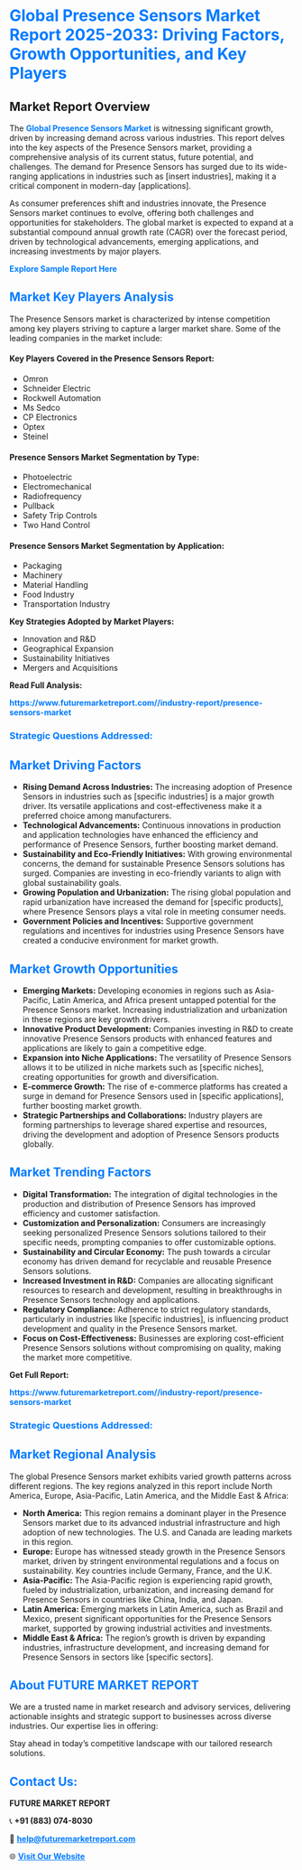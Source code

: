 <h1 style="color: #007BFF;">Global Presence Sensors Market Report 2025-2033: Driving Factors, Growth Opportunities, and Key Players</h1>

<section id="overview">
<h2>Market Report Overview</h2>
<p>The <a href="https://www.futuremarketreport.com//industry-report/presence-sensors-market" style="color: #007BFF; text-decoration: none;"><strong>Global Presence Sensors Market</strong></a> is witnessing significant growth, driven by increasing demand across various industries. This report delves into the key aspects of the Presence Sensors market, providing a comprehensive analysis of its current status, future potential, and challenges. The demand for Presence Sensors has surged due to its wide-ranging applications in industries such as [insert industries], making it a critical component in modern-day [applications].</p>
<p>As consumer preferences shift and industries innovate, the Presence Sensors market continues to evolve, offering both challenges and opportunities for stakeholders. The global market is expected to expand at a substantial compound annual growth rate (CAGR) over the forecast period, driven by technological advancements, emerging applications, and increasing investments by major players.</p>
</section>

<section id="overview">
<p><a href="https://www.futuremarketreport.com//request-sample/reportId=81757" style="color: #007BFF; text-decoration: none;"><strong>Explore Sample Report Here</strong></a></p>
</section>

<section id="key-players">
<h2 style="color: #007BFF;">Market Key Players Analysis</h2>
<p>The Presence Sensors market is characterized by intense competition among key players striving to capture a larger market share. Some of the leading companies in the market include:</p>
<h4>Key Players Covered in the Presence Sensors Report:</h4>
<ul><li>Omron</li><li>Schneider Electric</li><li>Rockwell Automation</li><li>Ms Sedco</li><li>CP Electronics</li><li>Optex</li><li>Steinel</li></ul>
<h4>Presence Sensors Market Segmentation by Type:</h4>
<ul><li>Photoelectric</li><li>Electromechanical</li><li>Radiofrequency</li><li>Pullback</li><li>Safety Trip Controls</li><li>Two Hand Control</li></ul>

<h4>Presence Sensors Market Segmentation by Application:</h4>
<ul><li>Packaging</li><li>Machinery</li><li>Material Handling</li><li>Food Industry</li><li>Transportation Industry</li></ul>
<p><strong>Key Strategies Adopted by Market Players:</strong></p>
<ul>
<li>Innovation and R&D</li>
<li>Geographical Expansion</li>
<li>Sustainability Initiatives</li>
<li>Mergers and Acquisitions</li>
</ul>
</section>

<section>
<p><strong>Read Full Analysis: </strong></p><a href="https://www.futuremarketreport.com//industry-report/presence-sensors-market" style="color: #007BFF; text-decoration: none;"><strong>https://www.futuremarketreport.com//industry-report/presence-sensors-market</strong></a>
<h3 style="color: #007BFF;">Strategic Questions Addressed:</h3>
</section>

<section id="driving-factors">
<h2 style="color: #007BFF;">Market Driving Factors</h2>
<ul>
<li><strong>Rising Demand Across Industries:</strong> The increasing adoption of Presence Sensors in industries such as [specific industries] is a major growth driver. Its versatile applications and cost-effectiveness make it a preferred choice among manufacturers.</li>
<li><strong>Technological Advancements:</strong> Continuous innovations in production and application technologies have enhanced the efficiency and performance of Presence Sensors, further boosting market demand.</li>
<li><strong>Sustainability and Eco-Friendly Initiatives:</strong> With growing environmental concerns, the demand for sustainable Presence Sensors solutions has surged. Companies are investing in eco-friendly variants to align with global sustainability goals.</li>
<li><strong>Growing Population and Urbanization:</strong> The rising global population and rapid urbanization have increased the demand for [specific products], where Presence Sensors plays a vital role in meeting consumer needs.</li>
<li><strong>Government Policies and Incentives:</strong> Supportive government regulations and incentives for industries using Presence Sensors have created a conducive environment for market growth.</li>
</ul>
</section>

<section id="growth-opportunities">
<h2 style="color: #007BFF;">Market Growth Opportunities</h2>
<ul>
<li><strong>Emerging Markets:</strong> Developing economies in regions such as Asia-Pacific, Latin America, and Africa present untapped potential for the Presence Sensors market. Increasing industrialization and urbanization in these regions are key growth drivers.</li>
<li><strong>Innovative Product Development:</strong> Companies investing in R&D to create innovative Presence Sensors products with enhanced features and applications are likely to gain a competitive edge.</li>
<li><strong>Expansion into Niche Applications:</strong> The versatility of Presence Sensors allows it to be utilized in niche markets such as [specific niches], creating opportunities for growth and diversification.</li>
<li><strong>E-commerce Growth:</strong> The rise of e-commerce platforms has created a surge in demand for Presence Sensors used in [specific applications], further boosting market growth.</li>
<li><strong>Strategic Partnerships and Collaborations:</strong> Industry players are forming partnerships to leverage shared expertise and resources, driving the development and adoption of Presence Sensors products globally.</li>
</ul>
</section>

<section id="trending-factors">
<h2 style="color: #007BFF;">Market Trending Factors</h2>
<ul>
<li><strong>Digital Transformation:</strong> The integration of digital technologies in the production and distribution of Presence Sensors has improved efficiency and customer satisfaction.</li>
<li><strong>Customization and Personalization:</strong> Consumers are increasingly seeking personalized Presence Sensors solutions tailored to their specific needs, prompting companies to offer customizable options.</li>
<li><strong>Sustainability and Circular Economy:</strong> The push towards a circular economy has driven demand for recyclable and reusable Presence Sensors solutions.</li>
<li><strong>Increased Investment in R&D:</strong> Companies are allocating significant resources to research and development, resulting in breakthroughs in Presence Sensors technology and applications.</li>
<li><strong>Regulatory Compliance:</strong> Adherence to strict regulatory standards, particularly in industries like [specific industries], is influencing product development and quality in the Presence Sensors market.</li>
<li><strong>Focus on Cost-Effectiveness:</strong> Businesses are exploring cost-efficient Presence Sensors solutions without compromising on quality, making the market more competitive.</li>
</ul>
</section>

<section>
<p><strong>Get Full Report: </strong></p><a href="https://www.futuremarketreport.com//industry-report/presence-sensors-market" style="color: #007BFF; text-decoration: none;"><strong>https://www.futuremarketreport.com//industry-report/presence-sensors-market</strong></a>
<h3 style="color: #007BFF;">Strategic Questions Addressed:</h3>
</section>


<section id="regional-analysis">
<h2 style="color: #007BFF;">Market Regional Analysis</h2>
<p>The global Presence Sensors market exhibits varied growth patterns across different regions. The key regions analyzed in this report include North America, Europe, Asia-Pacific, Latin America, and the Middle East & Africa:</p>
<ul>
<li><strong>North America:</strong> This region remains a dominant player in the Presence Sensors market due to its advanced industrial infrastructure and high adoption of new technologies. The U.S. and Canada are leading markets in this region.</li>
<li><strong>Europe:</strong> Europe has witnessed steady growth in the Presence Sensors market, driven by stringent environmental regulations and a focus on sustainability. Key countries include Germany, France, and the U.K.</li>
<li><strong>Asia-Pacific:</strong> The Asia-Pacific region is experiencing rapid growth, fueled by industrialization, urbanization, and increasing demand for Presence Sensors in countries like China, India, and Japan.</li>
<li><strong>Latin America:</strong> Emerging markets in Latin America, such as Brazil and Mexico, present significant opportunities for the Presence Sensors market, supported by growing industrial activities and investments.</li>
<li><strong>Middle East & Africa:</strong> The region’s growth is driven by expanding industries, infrastructure development, and increasing demand for Presence Sensors in sectors like [specific sectors].</li>
</ul>
</section>

<footer>
<h2 style="color: #007BFF;">About FUTURE MARKET REPORT</h2>
<p>We are a trusted name in market research and advisory services, delivering actionable insights and strategic support to businesses across diverse industries. Our expertise lies in offering:</p>

<p>Stay ahead in today’s competitive landscape with our tailored research solutions.</p>

<h2 style="color: #007BFF;">Contact Us:</h2>
<p><strong>FUTURE MARKET REPORT</strong></p>
<p>📞 <strong>+91 (883) 074-8030</strong></p>
<p>📧 <strong><a href="mailto:help@futuremarketreport.com" style="color: #007BFF;">help@futuremarketreport.com</a></strong></p>
<p>🌐 <strong><a href="https://www.futuremarketreport.com/" style="color: #007BFF;">Visit Our Website</a></strong></p>
</footer>